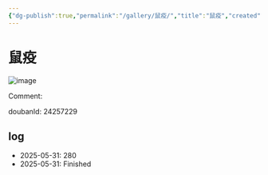 ```yaml
---
{"dg-publish":true,"permalink":"/gallery/鼠疫/","title":"鼠疫","created":"2025-06-02T12:37:17.185+08:00"}
---
```



# 鼠疫

![image](https://img2.doubanio.com/view/subject/l/public/s27003191.jpg)

Comment: 



doubanId: 24257229

## log

- 2025-05-31: 280
- 2025-05-31: Finished
